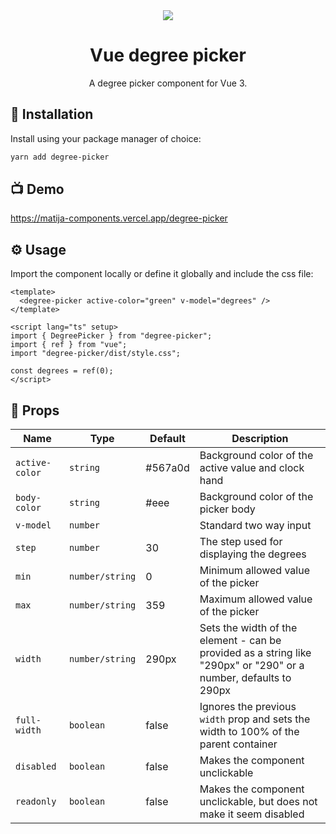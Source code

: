 <div align="center">
  <img src="https://user-images.githubusercontent.com/36193643/235878084-9d2a7f8e-591a-4599-bc9c-b1336bc881f1.png" />
</div>

<h1 align=center>Vue degree picker</h1>
<p align=center>A degree picker component for Vue 3.</p>

## 🚀 Installation

Install using your package manager of choice:

```bash
yarn add degree-picker
```

## 📺 Demo

https://matija-components.vercel.app/degree-picker

## ⚙️ Usage

Import the component locally or define it globally and include the css file:

```vue
<template>
  <degree-picker active-color="green" v-model="degrees" />
</template>

<script lang="ts" setup>
import { DegreePicker } from "degree-picker";
import { ref } from "vue";
import "degree-picker/dist/style.css";

const degrees = ref(0);
</script>
```

## 📃 Props

| Name           | Type            | Default | Description                                                                                                      |
| -------------- | --------------- | ------- | ---------------------------------------------------------------------------------------------------------------- |
| `active-color` | `string`        | #567a0d | Background color of the active value and clock hand                                                              |
| `body-color`   | `string`        | #eee    | Background color of the picker body                                                                              |
| `v-model`      | `number`        |         | Standard two way input                                                                                           |
| `step`         | `number`        | 30      | The step used for displaying the degrees                                                                         |
| `min`          | `number/string` | 0       | Minimum allowed value of the picker                                                                              |
| `max`          | `number/string` | 359     | Maximum allowed value of the picker                                                                              |
| `width`        | `number/string` | 290px   | Sets the width of the element - can be provided as a string like "290px" or "290" or a number, defaults to 290px |
| `full-width`   | `boolean`       | false   | Ignores the previous `width` prop and sets the width to 100% of the parent container                             |
| `disabled`     | `boolean`       | false   | Makes the component unclickable                                                                                  |
| `readonly`     | `boolean`       | false   | Makes the component unclickable, but does not make it seem disabled                                              |
